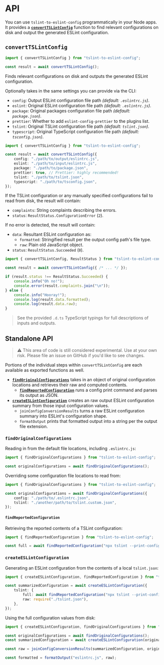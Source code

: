# API

You can use `tslint-to-eslint-config` programmatically in your Node apps.
It provides a **[`convertTSLintConfig`](#convertTSLintConfig)** function to find relevant configurations on disk and output the generated ESLint configuration.

## `convertTSLintConfig`

```ts
import { convertTSLintConfig } from "tslint-to-eslint-config";

const result = await convertTSLintConfig();
```

Finds relevant configurations on disk and outputs the generated ESLint configuration.

Optionally takes in the same settings you can provide via the CLI:

* `config`: Output ESLint configuration file path _(default: `.eslintrc.js`)_.
* `eslint`: Original ESLint configuration file path _(default: `.eslintrc.js`)_.
* `package`: Original packages configuration file path _(default: `package.json`)_.
* `prettier`: Whether to add `eslint-config-prettier` to the plugins list.
* `tslint`: Original TSLint configuration file path _(default: `tslint.json`)_.
* `typescript`: Original TypeScript configuration file path _(default: `tsconfig.json`)_.

```ts
import { convertTSLintConfig } from "tslint-to-eslint-config";

const result = await convertTSLintConfig({
    config: "./path/to/output/eslintrc.js",
    eslint: "./path/to/input/eslintrc.js",
    package: "./path/to/package.json", 
    prettier: true, // Prettier: highly recommended!
    tslint: "./path/to/tslint.json", 
    typescript: "./path/to/tsconfig.json", 
});
```

If the TSLint configuration or any manually specified configurations fail to read from disk, the result will contain:

* `complaints`: String complaints describing the errors.
* `status`: `ResultStatus.ConfigurationError` (`2`).

If no error is detected, the result will contain:

* `data`: Resultant ESLint configuration as:
    * `formatted`: Stringified result per the output config path's file type.
    * `raw`: Plain old JavaScript object.
* `status`: `ResultStatus.Succeeded` (`0`).

```ts
import { convertTSLintConfig, ResultStatus } from "tslint-to-eslint-config";

const result = await convertTSLintConfig({ /* ... */ });

if (result.status !== ResultStatus.Succeeded) {
    console.info("Oh no!");
    console.error(result.complaints.join("\n"));
} else {
    console.info("Hooray!");
    console.log(result.data.formatted);
    console.log(result.data.raw);
}
```

> See the provided `.d.ts` TypeScript typings for full descriptions of inputs and outputs.

## Standalone API

> ⚠ This area of code is still considered experimental.
> Use at your own risk.
> Please file an issue on GitHub if you'd like to see changes.

Portions of the individual steps within `convertTSLintConfig` are each available as exported functions as well.

* **[`findOriginalConfigurations`](#findOriginalConfigurations)** takes in an object of original configuration locations and retrieves their raw and computed contents.
    * **[`findReportedConfiguration`](#findReportedConfiguration)** runs a config print command and parses its output as JSON.
* **[`createESLintConfiguration`](#createESLintConfiguration)** creates an raw output ESLint configuration summary from those input configuration values.
    * `joinConfigConversionResults` turns a raw ESLint configuration summary into  ESLint's configuration shape.
    * `formatOutput` prints that formatted output into a string per the output file extension.

### `findOriginalConfigurations`

Reading in from the default file locations, including `.eslintrc.js`:

```ts
import { findOriginalConfigurations } from "tslint-to-eslint-config";

const originalConfigurations = await findOriginalConfigurations();
```

Overriding some configuration file locations to read from:

```ts
import { findOriginalConfigurations } from "tslint-to-eslint-config";

const originalConfigurations = await findOriginalConfigurations({
    config: "./path/to/.eslintrc.json",
    tslint: "./another/path/to/tslint.custom.json",
});
```

#### `findReportedConfiguration`

Retrieving the reported contents of a TSLint configuration:

```ts
import { findReportedConfiguration } from "tslint-to-eslint-config";

const full = await findReportedConfiguration("npx tslint --print-config", "./tslint.json");
```

### `createESLintConfiguration`

Generating an ESLint configuration from the contents of a local `tslint.json`:

```ts
import { createESLintConfiguration, findReportedConfiguration } from "tslint-to-eslint-config";

const summarizedConfiguration = await createESLintConfiguration({
    tslint: {
        full: await findReportedConfiguration("npx tslint --print-config", "./tslint.json"),
        raw: require("./tslint.json"),
    },
});
```

Using the full configuration values from disk:

```ts
import { createESLintConfiguration, findOriginalConfigurations } from "tslint-to-eslint-config";

const originalConfigurations = await findOriginalConfigurations();
const summarizedConfiguration = await createESLintConfiguration(originalConfigurations);

const raw = joinConfigConversionResults(summarizedConfiguration, originalConfigurations.data);

const formatted = formatOutput("eslintrc.js", raw);
```
